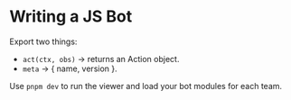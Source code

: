 # Writing a JS Bot
Export two things:
- `act(ctx, obs)` → returns an Action object.
- `meta` → { name, version }.

Use `pnpm dev` to run the viewer and load your bot modules for each team.
